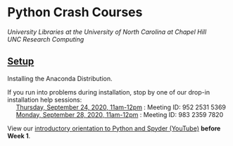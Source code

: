 # Python Crash Courses
*University Libraries at the University of North Carolina at Chapel Hill*  
*UNC Research Computing*

## [Setup](Setup.html)

Installing the Anaconda Distribution.

If you run into problems during installation, stop by one of our drop-in installation help sessions:  
&nbsp;&nbsp;&nbsp;&nbsp;&nbsp;[Thursday, September 24, 2020, 11am-12pm](https://zoom.us/j/95225315369?from=msft) : Meeting ID: 952 2531 5369  
&nbsp;&nbsp;&nbsp;&nbsp;&nbsp;[Monday, September 28, 2020, 11am-12pm](https://zoom.us/j/98323597820?from=msft) : Meeting ID: 983 2359 7820

View our [introductory orientation to Python and Spyder (YouTube)](https://www.youtube.com/watch?v=mKjLHg85BJo) **before Week 1**.

<!---
## [Introduction](Intro/Introduction.html)

Fundamental Python syntax, using the Spyder IDE (Integrated Development Environment). 
* [Alternative (without Table of Contents)](Intro/Introduction-nocontents.html)

Note: Files and file paths are not included here.  This workshop can be run using online Python services like [repl.it](https://repl.it/).

Including:

* Basic Data Types (Numeric, String, List, Dictionaries)
* Conditionals
* Loops
* Functions
* Comments and Psuedocode

**[Exercises](Intro/Exercises.html)**<br/>
**[Solutions](Intro/Exercises_Solutions.html)**


## [Files and Packages](Files_Packages/Files_Packages.html)

Installing and importing python packages and modules.  Working with file paths to read and write files from Python.

## [Jupyter Notebooks](Jupyter/Jupyter-Notebooks.html)

Jupyter Notebooks implement "literate programming", blending plain English in Markdown/HTML with Python code for better documentation.

## [Pandas](Jupyter/Pandas.html)
* [Pandas (without Table of Contents)](Jupyter/Pandas-nocontents.html)

The `pandas` package provides a wide array of tools for working with tabular datasets in Python.  This lesson also surveys some of the major data visualization tools available in Python.

**[Exercises](Jupyter/PandasExercises.html)**<br/>
**[Solutions](Jupyter/PandasSolutions.html)**

## [Other Packages](Jupyter/Other-Packages.html)

A quick survey of other Python packages for webscraping, APIs, mathematical and statistical functionality, text analysis, and more.

-->